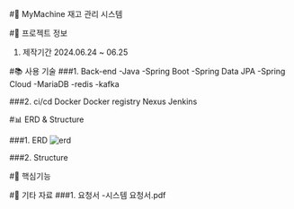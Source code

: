 #🛫 MyMachine
재고 관리 시스템


#📃 프로젝트 정보
1. 제작기간
2024.06.24 ~ 06.25


#📚 사용 기술
###1. Back-end
-Java
-Spring Boot
-Spring Data JPA
-Spring Cloud
-MariaDB
-redis
-kafka


###2. ci/cd
Docker
Docker registry
Nexus
Jenkins


#📊 ERD & Structure

###1. ERD
![erd](https://github.com/user-attachments/assets/91108042-104d-4627-bafa-7483f3b51efa)

###2. Structure


#🔑 핵심기능


#📕 기타 자료
###1. 요청서
-시스템 요청서.pdf

